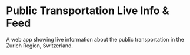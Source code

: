 # Public Transportation Live Info & Feed
A web app showing live information about the public transportation in the Zurich Region, Switzerland.
